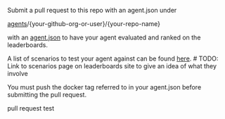Submit a pull request to this repo with an agent.json under 

[agents](agents)/{your-github-org-or-user}/{your-repo-name}

with an [agent.json](crizcraig/forward-agent/agent.json) to have your agent 
evaluated and ranked on the leaderboards.

A list of scenarios to test your agent against can be found
 [here](https://gist.githubusercontent.com/crizCraig/56117404cb921223188349f7574e7cfa/raw/b850fea8d40c6315b1a65fd80342af95fa691d65/scenarios.json).  # TODO: Link to scenarios page on leaderboards site to give an idea of what they involve
 
 You must push the docker tag referred to in your agent.json before submitting
 the pull request.

pull request test  
